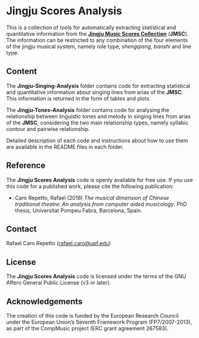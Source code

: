 # Jingju Scores Analysis

This is a collection of tools for automatically extracting statistical and quantitative information from the [**Jingju Music Scores Collection**](http://doi.org/10.5281/zenodo.1464653) (**JMSC**). The information can be restricted to any combination of the four elements of the jingju musical system, namely role type, *shengqiang*, *banshi* and line type.

## Content

The **Jingju-Singing-Analysis** folder contains code for extracting statistical and quantitative information about singing lines from arias of the **JMSC**. This information is returned in the form of tables and plots.

The **Jingju-Tones-Analysis** folder contains code for analysing the relationship between linguistic tones and melody in singing lines from arias of the **JMSC**, considering the two main relationship types, namely syllabic contour and pairwise relationship.

Detailed description of each code and instructions about how to use them are available in the README files in each folder.

 ## Reference
 The **Jingju Scores Analysis** code is openly available for free use. If you use this code for a published work, please cite the following publication:

 - Caro Repetto, Rafael (2018) *The musical dimension of
 Chinese traditional theatre: An analysis from computer aided musicology*. PhD thesis, Universitat Pompeu Fabra, Barcelona, Spain.

## Contact
Rafael Caro Repetto (rafael.caro@upf.edu)

## License
 The **Jingju Scores Analysis** code is licensed under the terms of the GNU Affero General Public License (v3 or later).

## Acknowledgements
The creation of this code is funded by the European Research Council under the European Union’s Seventh Framework Program (FP7/2007-2013), as part of the CompMusic project (ERC grant agreement 267583).

